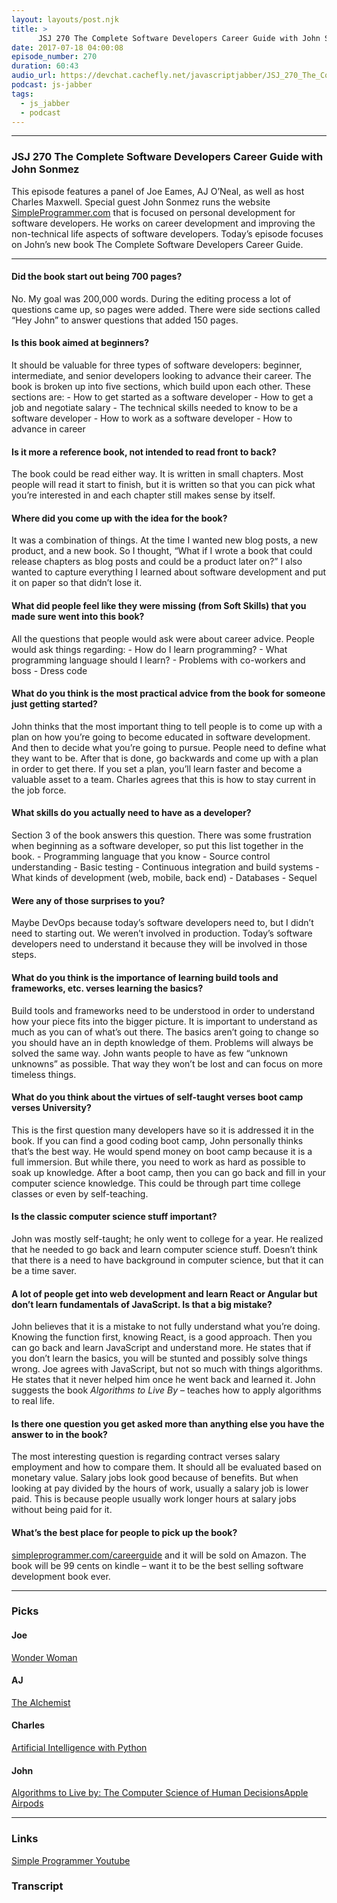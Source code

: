 ```yaml
---
layout: layouts/post.njk
title: >
      JSJ 270 The Complete Software Developers Career Guide with John Sonmez
date: 2017-07-18 04:00:08
episode_number: 270
duration: 60:43
audio_url: https://devchat.cachefly.net/javascriptjabber/JSJ_270_The_Complete_Software_Developers_Career_Guide_with_John_Sonmez_mixdown.mp3
podcast: js-jabber
tags: 
  - js_jabber
  - podcast
---
```


* * *

### JSJ 270 The Complete Software Developers Career Guide with John Sonmez
This episode features a panel of Joe Eames, AJ O’Neal, as well as host Charles Maxwell. Special guest John Sonmez runs the website [SimpleProgrammer.com](http://simpleprogrammer.com/) that is focused on personal development for software developers. He works on career development and improving the non-technical life aspects of software developers. Today’s episode focuses on John’s new book&nbsp;The Complete Software Developers Career Guide.
* * *

#### Did the book start out being 700 pages?
No. My goal was 200,000 words. During the editing process a lot of questions came up, so pages were added. There were side sections called “Hey John” to answer questions that added 150 pages.
#### Is this book aimed at beginners?
It should be valuable for three types of software developers: beginner, intermediate, and senior developers looking to advance their career. The book is broken up into five sections, which build upon each other. These sections are: - How to get started as a software developer - How to get a job and negotiate salary - The technical skills needed to know to be a software developer - How to work as a software developer - How to advance in career
#### Is it more a reference book, not intended to read front to back?
The book could be read either way. It is written in small chapters. Most people will read it start to finish, but it is written so that you can pick what you’re interested in and each chapter still makes sense by itself.
#### Where did you come up with the idea for the book?
It was a combination of things. At the time I wanted new blog posts, a new product, and a new book. So I thought, “What if I wrote a book that could release chapters as blog posts and could be a product later on?” I also wanted to capture everything I learned about software development and put it on paper so that didn’t lose it.
#### What did people feel like they were missing (from Soft Skills) that you made sure went into this book?
All the questions that people would ask were about career advice. People would ask things regarding: - How do I learn programming? - What programming language should I learn? - Problems with co-workers and boss - Dress code
#### What do you think is the most practical advice from the book for someone just getting started?
John thinks that the most important thing to tell people is to come up with a plan on how you’re going to become educated in software development. And then to decide what you’re going to pursue. People need to define what they want to be. After that is done, go backwards and come up with a plan in order to get there. If you set a plan, you’ll learn faster and become a valuable asset to a team. Charles agrees that this is how to stay current in the job force.
#### What skills do you actually need to have as a developer?
Section 3 of the book answers this question. There was some frustration when beginning as a software developer, so put this list together in the book. - Programming language that you know - Source control understanding - Basic testing - Continuous integration and build systems - What kinds of development (web, mobile, back end) - Databases - Sequel
#### Were any of those surprises to you?
Maybe DevOps because today’s software developers need to, but I didn’t need to starting out. We weren’t involved in production. Today’s software developers need to understand it because they will be involved in those steps.
#### What do you think is the importance of learning build tools and frameworks, etc. verses learning the basics?
Build tools and frameworks need to be understood in order to understand how your piece fits into the bigger picture. It is important to understand as much as you can of what’s out there. The basics aren’t going to change so you should have an in depth knowledge of them. Problems will always be solved the same way. John wants people to have as few “unknown unknowns” as possible. That way they won’t be lost and can focus on more timeless things.
#### What do you think about the virtues of self-taught verses boot camp verses University?
This is the first question many developers have so it is addressed it in the book. If you can find a good coding boot camp, John personally thinks that’s the best way. He would spend money on boot camp because it is a full immersion. But while there, you need to work as hard as possible to soak up knowledge. After a boot camp, then you can go back and fill in your computer science knowledge. This could be through part time college classes or even by self-teaching.
#### Is the classic computer science stuff important?
John was mostly self-taught; he only went to college for a year. He realized that he needed to go back and learn computer science stuff. Doesn’t think that there is a need to have background in computer science, but that it can be a time saver.
#### A lot of people get into web development and learn React or Angular but don’t learn fundamentals of JavaScript. Is that a big mistake?
John believes that it is a mistake to not fully understand what you’re doing. Knowing the function first, knowing React, is a good approach. Then you can go back and learn JavaScript and understand more. He states that if you don’t learn the basics, you will be stunted and possibly solve things wrong. Joe agrees with JavaScript, but not so much with things algorithms. He states that it never helped him once he went back and learned it. John suggests the book _Algorithms&nbsp;to Live By_&nbsp;– teaches how to apply algorithms to real life.
#### Is there one question you get asked more than anything else you have the answer to in the book?
The most interesting question is regarding contract verses salary employment and how to compare them. It should all be evaluated based on monetary value. Salary jobs look good because of benefits. But when looking at pay divided by the hours of work, usually a salary job is lower paid. This is because people usually work longer hours at salary jobs without being paid for it.
#### What’s the best place for people to pick up the book?
[simpleprogrammer.com/careerguide](http://simpleprogrammer.com/careerguide/) and it will be sold on Amazon. The book will be 99 cents on kindle – want it to be the best selling software development book ever.
* * *

### Picks

#### Joe
[Wonder Woman](http://wonderwomanfilm.com/)
#### AJ
[The Alchemist](https://www.amazon.com/Alchemist-Paulo-Coelho/dp/0061122416)
#### Charles
[Artificial Intelligence with Python](https://www.amazon.com/Artificial-Intelligence-Python-Prateek-Joshi/dp/178646439X)
#### John
[Algorithms to Live by: The Computer Science of Human Decisions](https://www.amazon.com/Algorithms-Live-Computer-Science-Decisions/dp/1627790365)[Apple Airpods](https://www.amazon.com/Apple-Airpods-Wireless-Bluetooth-Headset/dp/B01MQWUXZS)
* * *

### Links
[Simple Programmer Youtube](www.youtube.com/simpleprogrammer)

### Transcript


